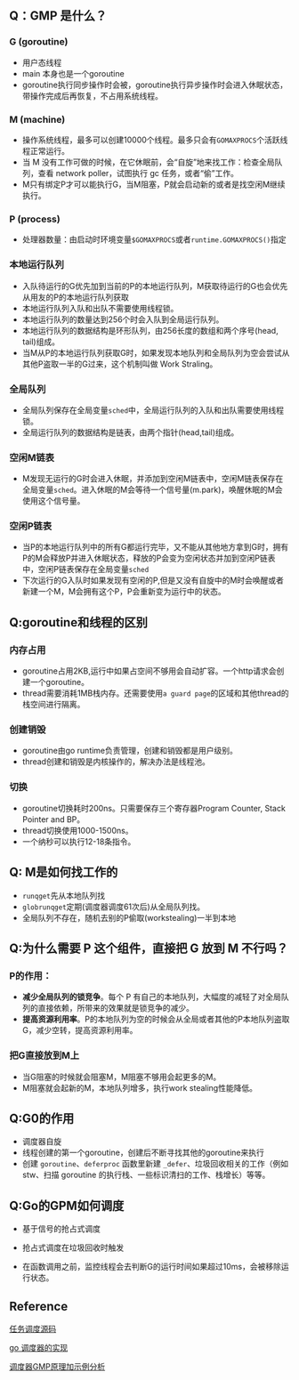 ## Q：GMP 是什么？

### G (goroutine)

- 用户态线程
- main 本身也是一个goroutine
- goroutine执行同步操作时会被，goroutine执行异步操作时会进入休眠状态，带操作完成后再恢复，不占用系统线程。

### M (machine)

- 操作系统线程，最多可以创建10000个线程。最多只会有`GOMAXPROCS`个活跃线程正常运行。
- 当 M 没有工作可做的时候，在它休眠前，会“自旋”地来找工作：检查全局队列，查看 network poller，试图执行 gc 任务，或者“偷”工作。
- M只有绑定P才可以能执行G，当M阻塞，P就会启动新的或者是找空闲M继续执行。

### P (process)

- 处理器数量：由启动时环境变量`$GOMAXPROCS`或者`runtime.GOMAXPROCS()`指定




### 本地运行队列

- 入队待运行的G优先加到当前的P的本地运行队列，M获取待运行的G也会优先从用友的P的本地运行队列获取
- 本地运行队列入队和出队不需要使用线程锁。
- 本地运行队列的数量达到256个时会入队到全局运行队列。
- 本地运行队列的数据结构是环形队列，由256长度的数组和两个序号(head, tail)组成。
- 当M从P的本地运行队列获取G时，如果发现本地队列和全局队列为空会尝试从其他P盗取一半的G过来，这个机制叫做 Work Straling。

### 全局队列

- 全局队列保存在全局变量`sched`中，全局运行队列的入队和出队需要使用线程锁。
- 全局运行队列的数据结构是链表，由两个指针(head,tail)组成。

### 空闲M链表

- M发现无运行的G时会进入休眠，并添加到空闲M链表中，空闲M链表保存在全局变量`sched`。进入休眠的M会等待一个信号量(m.park)，唤醒休眠的M会使用这个信号量。

### 空闲P链表

- 当P的本地运行队列中的所有G都运行完毕，又不能从其他地方拿到G时，拥有P的M会释放P并进入休眠状态，释放的P会变为空闲状态并加到空闲P链表中，空闲P链表保存在全局变量`sched`
- 下次运行的G入队时如果发现有空闲的P,但是又没有自旋中的M时会唤醒或者新建一个M，M会拥有这个P，P会重新变为运行中的状态。



## Q:goroutine和线程的区别

### 内存占用

- goroutine占用2KB,运行中如果占空间不够用会自动扩容。一个http请求会创建一个goroutine。
- thread需要消耗1MB栈内存。还需要使用`a guard page`的区域和其他thread的栈空间进行隔离。

### 创建销毁

- goroutine由go runtime负责管理，创建和销毁都是用户级别。
- thread创建和销毁是内核操作的，解决办法是线程池。

### 切换

- goroutine切换耗时200ns。只需要保存三个寄存器Program Counter, Stack Pointer and BP。
- thread切换使用1000-1500ns。
- 一个纳秒可以执行12-18条指令。



## Q: M是如何找工作的

- `runqget`先从本地队列找
- `globrunqget`定期(调度器调度61次后)从全局队列找。
- 全局队列不存在，随机去别的P偷取(workstealing)一半到本地



## Q:为什么需要 P 这个组件，直接把 G 放到 M 不行吗？

### P的作用：

- **减少全局队列的锁竞争**。每个 P 有自己的本地队列，大幅度的减轻了对全局队列的直接依赖，所带来的效果就是锁竞争的减少。
- **提高资源利用率**。P的本地队列为空的时候会从全局或者其他的P本地队列盗取G，减少空转，提高资源利用率。

### 把G直接放到M上

- 当G阻塞的时候就会阻塞M，M阻塞不够用会起更多的M。
- M阻塞就会起新的M，本地队列增多，执行work stealing性能降低。





## Q:G0的作用

- 调度器自旋
- 线程创建的第一个goroutine，创建后不断寻找其他的goroutine来执行
- 创建 `goroutine`、`deferproc` 函数里新建 `_defer`、垃圾回收相关的工作（例如 stw、扫描 goroutine 的执行栈、一些标识清扫的工作、栈增长）等等。



## Q:Go的GPM如何调度

- 基于信号的抢占式调度
- 抢占式调度在垃圾回收时触发

- 在函数调用之前，监控线程会去判断G的运行时间如果超过10ms，会被移除运行状态。



## Reference

[任务调度源码](https://www.cnblogs.com/zkweb/p/7815600.html)

[go 调度器的实现](https://draveness.me/golang/docs/part3-runtime/ch06-concurrency/golang-goroutine/#%E8%BF%90%E8%A1%8C%E9%98%9F%E5%88%97)

[调度器GMP原理加示例分析](https://learnku.com/articles/41728)

